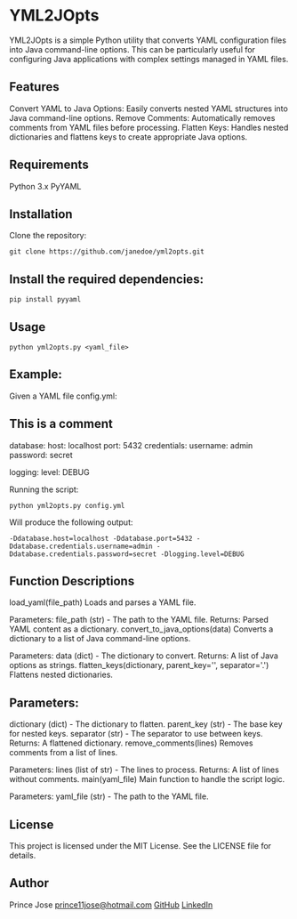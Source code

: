 # YML2JOpts
YML2JOpts is a simple Python utility that converts YAML configuration files into Java command-line options. This can be particularly useful for configuring Java applications with complex settings managed in YAML files.

## Features
Convert YAML to Java Options: Easily converts nested YAML structures into Java command-line options.
Remove Comments: Automatically removes comments from YAML files before processing.
Flatten Keys: Handles nested dictionaries and flattens keys to create appropriate Java options.

## Requirements
Python 3.x
PyYAML

## Installation

Clone the repository:
```
git clone https://github.com/janedoe/yml2opts.git
```

## Install the required dependencies:
```
pip install pyyaml
```

## Usage
```
python yml2opts.py <yaml_file>
```

## Example:
Given a YAML file config.yml:

## This is a comment
database:
  host: localhost
  port: 5432
  credentials:
    username: admin
    password: secret

logging:
  level: DEBUG

Running the script:
```
python yml2opts.py config.yml
```
Will produce the following output:
```
-Ddatabase.host=localhost -Ddatabase.port=5432 -Ddatabase.credentials.username=admin -Ddatabase.credentials.password=secret -Dlogging.level=DEBUG
```
## Function Descriptions

load_yaml(file_path)
Loads and parses a YAML file.

Parameters: file_path (str) - The path to the YAML file.
Returns: Parsed YAML content as a dictionary.
convert_to_java_options(data)
Converts a dictionary to a list of Java command-line options.

Parameters: data (dict) - The dictionary to convert.
Returns: A list of Java options as strings.
flatten_keys(dictionary, parent_key='', separator='.')
Flattens nested dictionaries.

## Parameters:
dictionary (dict) - The dictionary to flatten.
parent_key (str) - The base key for nested keys.
separator (str) - The separator to use between keys.
Returns: A flattened dictionary.
remove_comments(lines)
Removes comments from a list of lines.

Parameters: lines (list of str) - The lines to process.
Returns: A list of lines without comments.
main(yaml_file)
Main function to handle the script logic.

Parameters: yaml_file (str) - The path to the YAML file.
## License
This project is licensed under the MIT License. See the LICENSE file for details.

## Author
Prince Jose
prince11jose@hotmail.com
[GitHub](https://github.com/prince11jose)
[LinkedIn](https://www.linkedin.com/in/princejose-devops/)

